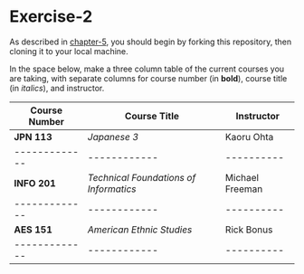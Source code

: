 # Exercise-2

As described in [chapter-5](https://info201-s17.github.io/book/introduction-to-git-and-github.html), you should begin by forking this repository, then cloning it to your local machine.

In the space below, make a three column table of the current courses you are taking, with separate columns for course number (in **bold**), course title (in _italics_), and instructor.

Course Number | Course Title | Instructor
------------- | ------------ | ----------
**JPN 113**   | _Japanese 3_   | Kaoru Ohta
------------- | ------------ | ----------
**INFO 201**  | _Technical Foundations of Informatics_   | Michael Freeman
------------- | ------------ | ----------
**AES 151**   | _American Ethnic Studies_   | Rick Bonus
------------- | ------------ | ----------

